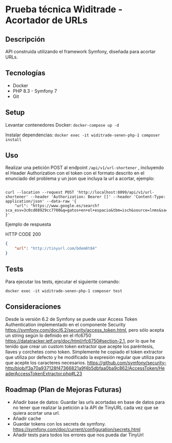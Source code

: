 # Prueba técnica Widitrade - Acortador de URLs

## Descripción

API construida utilizando el framework Symfony, diseñada para acortar URLs. 

## Tecnologías

-   Docker
-   PHP 8.3 - Symfony 7
-   Git

## Setup

Levantar contenedores Docker:
`docker-compose up -d`

Instalar dependencias:
`docker exec -it widitrade-senen-php-1 composer install`

## Uso

Realizar una petición POST al endpoint `/api/v1/url-shortener` , incluyendo el Header Authorization con el token con el formato descrito en el enunciado del problema y un json que incluya la url a acortar, ejemplo:

```shell

curl --location --request POST 'http://localhost:8099/api/v1/url-shortener' --header 'Authorization: Bearer []' --header 'Content-Type: application/json' --data-raw '{
    "url": "https://www.google.es/search?sca_esv=3c0cd88929cc7700&q=gatos+en+el+espacio&tbm=isch&source=lnms&sa=X&ved=2ahUKEwivkLnlseyEAxWRUaQEHU9sAgYQ0pQJegQICRAB&biw=1728&bih=959&dpr=2"
}'

```

Ejemplo de respuesta

 HTTP CODE 200
```json
{
    "url": "http://tinyurl.com/bdem8t84"
}
```

## Tests

Para ejecutar los tests, ejecutar el siguiente comando:

`docker exec -it widitrade-senen-php-1 composer test`

## Consideraciones

Desde la versión 6.2 de Symfony se puede usar Access Token Authentication implementado en el componente Security https://symfony.com/doc/6.2/security/access_token.html, pero sólo acepta un string según lo definido en el rfc6750 https://datatracker.ietf.org/doc/html/rfc6750#section-2.1, por lo que he tenido que crear un custom token extractor que acepte los paréntesis, llaves y corchetes como token. Simplemente he copiado el token extractor que utiliza por defecto y he modificado la expresión regular que utiliza para que acepte los caracteres necesarios. https://github.com/symfony/security-http/blob/f3a70a937128f47366821a9f4b5dbfaa0ba9c862/AccessToken/HeaderAccessTokenExtractor.php#L23


## Roadmap (Plan de Mejoras Futuras)
- Añadir base de datos: Guardar las urls acortadas en base de datos para no tener que realizar la petición a la API de TinyURL cada vez que se quiera acortar una url.
- Añadir cache 
- Guardar tokens con los secrets de symfony. https://symfony.com/doc/current/configuration/secrets.html
- Añadir tests para todos los errores que nos pueda dar TinyUrl



